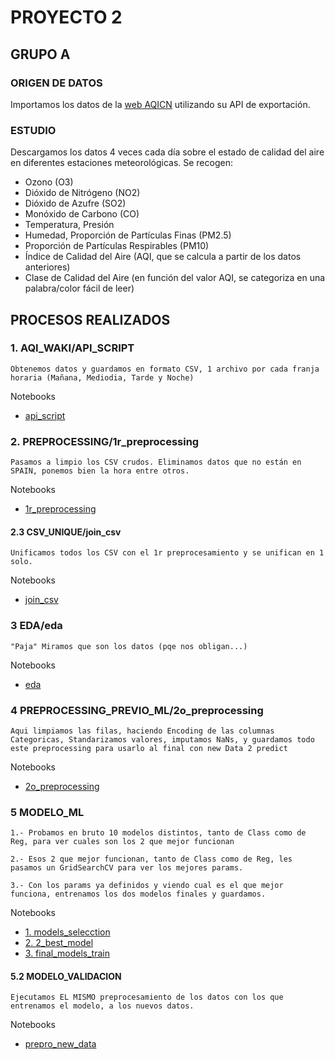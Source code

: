 # PROYECTO 2

## GRUPO A

### ORIGEN DE DATOS

Importamos los datos de la [web AQICN](https://aqicn.org/) utilizando su API de exportación.

### ESTUDIO

Descargamos los datos 4 veces cada día sobre el estado de calidad del aire en diferentes estaciones meteorológicas. Se recogen:
* Ozono (O3)
* Dióxido de Nitrógeno (NO2)
* Dióxido de Azufre (SO2)
* Monóxido de Carbono (CO)
* Temperatura, Presión
* Humedad, Proporción de Partículas Finas (PM2.5)
* Proporción de Partículas Respirables (PM10)
* Índice de Calidad del Aire (AQI, que se calcula a partir de los datos anteriores)
* Clase de Calidad del Aire (en función del valor AQI, se categoriza en una palabra/color fácil de leer)

## PROCESOS REALIZADOS

### 1. AQI_WAKI/API_SCRIPT

    Obtenemos datos y guardamos en formato CSV, 1 archivo por cada franja horaria (Mañana, Mediodia, Tarde y Noche)
Notebooks

* [api_script](./1.%20api_waqi/api_script.ipynb)

### 2. PREPROCESSING/1r_preprocessing

    Pasamos a limpio los CSV crudos. Eliminamos datos que no están en SPAIN, ponemos bien la hora entre otros.
Notebooks

* [1r_preprocessing](./2.%20preprocessing/1r_preprocessing.ipynb)

#### 2.3 CSV_UNIQUE/join_csv

    Unificamos todos los CSV con el 1r preprocesamiento y se unifican en 1 solo.
Notebooks

* [join_csv](./2.3%20csv_unique/join_csv.ipynb)

### 3 EDA/eda

    "Paja" Miramos que son los datos (pqe nos obligan...)
Notebooks

* [eda](./3.%20EDA_Exploratory_Data_Analysis/eda.ipynb)

### 4 PREPROCESSING_PREVIO_ML/2o_preprocessing

    Aqui limpiamos las filas, haciendo Encoding de las columnas Categoricas, Standarizamos valores, imputamos NaNs, y guardamos todo este preprocessing para usarlo al final con new Data 2 predict
Notebooks

* [2o_preprocessing](./4.%20preprocessing_previo_ml/2o_preprocessing.ipynb)

### 5 MODELO_ML

    1.- Probamos en bruto 10 modelos distintos, tanto de Class como de Reg, para ver cuales son los 2 que mejor funcionan

    2.- Esos 2 que mejor funcionan, tanto de Class como de Reg, les pasamos un GridSearchCV para ver los mejores params.

    3.- Con los params ya definidos y viendo cual es el que mejor funciona, entrenamos los dos modelos finales y guardamos.
Notebooks

* [1. models_selecction](./5.%20Modelo_ML/1.%20models_selecction.ipynb)
* [2. 2_best_model](./5.%20Modelo_ML/2.%202_best_model.ipynb)
* [3. final_models_train](./5.%20Modelo_ML/3.%20final_models_train.ipynb)

#### 5.2 MODELO_VALIDACION

    Ejecutamos EL MISMO preprocesamiento de los datos con los que entrenamos el modelo, a los nuevos datos.
Notebooks

* [prepro_new_data](./5.2%20Modelo_Validacion/prepro_new_data.ipynb)